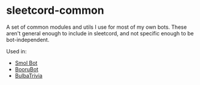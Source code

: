 # sleetcord-common

A set of common modules and utils I use for most of my own bots. These aren't general enough to include in sleetcord, and not specific enough to be bot-independent.

Used in:
  - [Smol Bot](https://github.com/AtoraSuunva/SmolBot)
  - [BooruBot](https://github.com/AtoraSuunva/BooruBot)
  - [BulbaTrivia](https://github.com/AtoraSuunva/BulbaTrivia)
